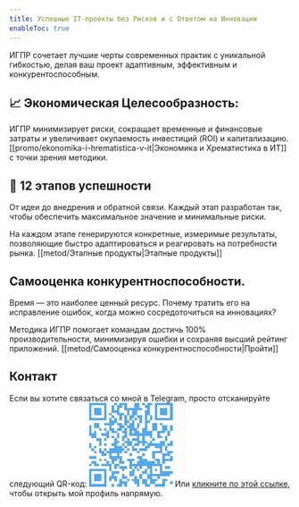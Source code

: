 ```yaml
---
title: Успешные IT-проекты без Рисков и с Ответом на Инновации
enableToc: true
---
```

ИГПР сочетает лучшие черты современных практик с уникальной гибкостью, делая ваш проект адаптивным, эффективным и конкурентоспособным.

## 📈 **Экономическая Целесообразность**: 
ИГПР минимизирует риски, сокращает временные и финансовые затраты и увеличивает окупаемость инвестиций (ROI) и капитализацию. [[promo/ekonomika-i-hrematistica-v-it|Экономика и Хрематистика в ИТ]] с точки зрения методики.

## 🔢 **12 этапов успешности**
От идеи до внедрения и обратной связи. Каждый этап разработан так, чтобы обеспечить максимальное значение и минимальные риски.

На каждом этапе генерируются конкретные, измеримые результаты, позволяющие быстро адаптироваться и реагировать на потребности рынка. [[metod/Этапные продукты|Этапные продукты]]

## Самооценка конкурентноспособности.
Время — это наиболее ценный ресурс. Почему тратить его на исправление ошибок, когда можно сосредоточиться на инновациях? 

Методика ИГПР помогает командам достичь 100% производительности, минимизируя ошибки и сохраняя высший рейтинг приложений. [[metod/Самооценка конкурентноспособности|Пройти]]

## Контакт

Если вы хотите связаться со мной в Telegram, просто отсканируйте следующий QR-код: 
![Мой Telegram QR-код](contact/telegram_qrcode.png) Или [кликните по этой ссылке](https://t.me/PetaFlops), чтобы открыть мой профиль напрямую.

